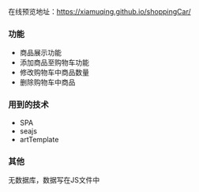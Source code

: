 
在线预览地址：https://xiamuqing.github.io/shoppingCar/

### 功能
- 商品展示功能
- 添加商品至购物车功能
- 修改购物车中商品数量
- 删除购物车中商品

### 用到的技术
- SPA
- seajs
- artTemplate

### 其他
无数据库，数据写在JS文件中